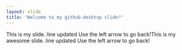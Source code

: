 ```yaml
---
layout: slide
title: "Welcome to my github-desktop slide!"
---
```

This is my slide. line updated
Use the left arrow to go back!This is my awesome slide. line updated
Use the left arrow to go back!
